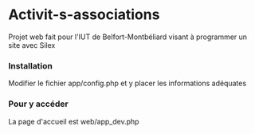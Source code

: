 # Activit-s-associations
Projet web fait pour l'IUT de Belfort-Montbéliard visant à programmer un site avec Silex

### Installation

Modifier le fichier app/config.php et y placer les informations adéquates

### Pour y accéder

La page d'accueil est web/app_dev.php
